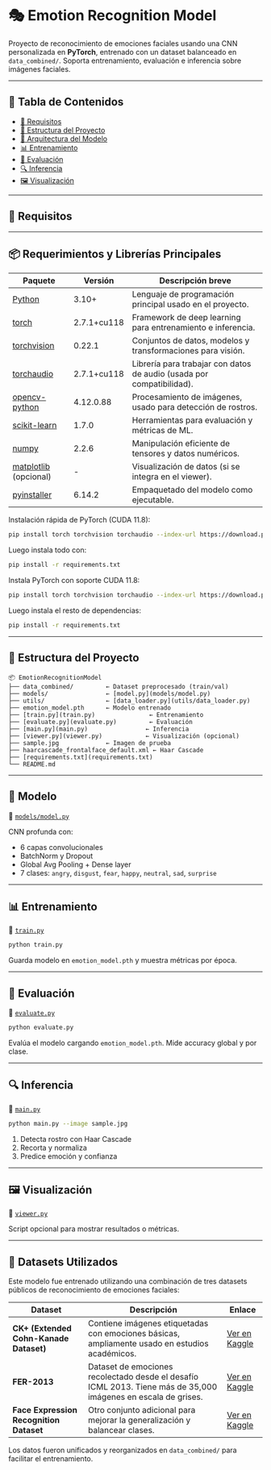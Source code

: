 # 🎭 Emotion Recognition Model

Proyecto de reconocimiento de emociones faciales usando una CNN personalizada en **PyTorch**, entrenado con un dataset balanceado en `data_combined/`. Soporta entrenamiento, evaluación e inferencia sobre imágenes faciales.

---

## 🧭 Tabla de Contenidos

- [🔧 Requisitos](#requisitos)
- [📁 Estructura del Proyecto](#estructura-del-proyecto)
- [🧠 Arquitectura del Modelo](#modelo)
- [📊 Entrenamiento](#entrenamiento)
- [🧪 Evaluación](#evaluación)
- [🔍 Inferencia](#inferencia)
- [🖼️ Visualización](#visualización)
---

## 🔧 Requisitos
---

## 📦 Requerimientos y Librerías Principales

| Paquete                  | Versión         | Descripción breve                                                |
|--------------------------|-----------------|-------------------------------------------------------------------|
| [Python](https://www.python.org/)          | 3.10+           | Lenguaje de programación principal usado en el proyecto.         |
| [torch](https://pytorch.org/)             | 2.7.1+cu118     | Framework de deep learning para entrenamiento e inferencia.      |
| [torchvision](https://pytorch.org/vision/) | 0.22.1          | Conjuntos de datos, modelos y transformaciones para visión.      |
| [torchaudio](https://pytorch.org/audio/)   | 2.7.1+cu118     | Librería para trabajar con datos de audio (usada por compatibilidad). |
| [opencv-python](https://pypi.org/project/opencv-python/) | 4.12.0.88      | Procesamiento de imágenes, usado para detección de rostros.      |
| [scikit-learn](https://scikit-learn.org/)  | 1.7.0           | Herramientas para evaluación y métricas de ML.                   |
| [numpy](https://numpy.org/)               | 2.2.6           | Manipulación eficiente de tensores y datos numéricos.            |
| [matplotlib](https://matplotlib.org/) (opcional) | -           | Visualización de datos (si se integra en el viewer).             |
| [pyinstaller](https://www.pyinstaller.org/) | 6.14.2          | Empaquetado del modelo como ejecutable.                          |

Instalación rápida de PyTorch (CUDA 11.8):

```bash
pip install torch torchvision torchaudio --index-url https://download.pytorch.org/whl/cu118
```

Luego instala todo con:

```bash
pip install -r requirements.txt
```


Instala PyTorch con soporte CUDA 11.8:

```bash
pip install torch torchvision torchaudio --index-url https://download.pytorch.org/whl/cu118
```

Luego instala el resto de dependencias:

```bash
pip install -r requirements.txt
```

---

## 📁 Estructura del Proyecto

```
📦 EmotionRecognitionModel
├── data_combined/         ← Dataset preprocesado (train/val)
├── models/                ← [model.py](models/model.py)
├── utils/                 ← [data_loader.py](utils/data_loader.py)
├── emotion_model.pth      ← Modelo entrenado
├── [train.py](train.py)               ← Entrenamiento
├── [evaluate.py](evaluate.py)         ← Evaluación
├── [main.py](main.py)                ← Inferencia
├── [viewer.py](viewer.py)            ← Visualización (opcional)
├── sample.jpg             ← Imagen de prueba
├── haarcascade_frontalface_default.xml ← Haar Cascade
├── [requirements.txt](requirements.txt)
└── README.md
```

---

## 🧠 Modelo

📄 [`models/model.py`](models/model.py)

CNN profunda con:
- 6 capas convolucionales
- BatchNorm y Dropout
- Global Avg Pooling + Dense layer
- 7 clases: `angry`, `disgust`, `fear`, `happy`, `neutral`, `sad`, `surprise`

---

## 📊 Entrenamiento

📄 [`train.py`](train.py)

```bash
python train.py
```

Guarda modelo en `emotion_model.pth` y muestra métricas por época.

---

## 🧪 Evaluación

📄 [`evaluate.py`](evaluate.py)

```bash
python evaluate.py
```

Evalúa el modelo cargando `emotion_model.pth`. Mide accuracy global y por clase.

---

## 🔍 Inferencia

📄 [`main.py`](main.py)

```bash
python main.py --image sample.jpg
```

1. Detecta rostro con Haar Cascade
2. Recorta y normaliza
3. Predice emoción y confianza

---

## 🖼️ Visualización

📄 [`viewer.py`](viewer.py)

Script opcional para mostrar resultados o métricas.

---

## 🧾 Datasets Utilizados

Este modelo fue entrenado utilizando una combinación de tres datasets públicos de reconocimiento de emociones faciales:

| Dataset | Descripción | Enlace |
|--------|-------------|--------|
| **CK+ (Extended Cohn-Kanade Dataset)** | Contiene imágenes etiquetadas con emociones básicas, ampliamente usado en estudios académicos. | [Ver en Kaggle](https://www.kaggle.com/datasets/shawon10/ckplus) |
| **FER-2013** | Dataset de emociones recolectado desde el desafío ICML 2013. Tiene más de 35,000 imágenes en escala de grises. | [Ver en Kaggle](https://www.kaggle.com/datasets/msambare/fer2013) |
| **Face Expression Recognition Dataset** | Otro conjunto adicional para mejorar la generalización y balancear clases. | [Ver en Kaggle](https://www.kaggle.com/datasets/jonathanoheix/face-expression-recognition-dataset/data) |

Los datos fueron unificados y reorganizados en `data_combined/` para facilitar el entrenamiento.
